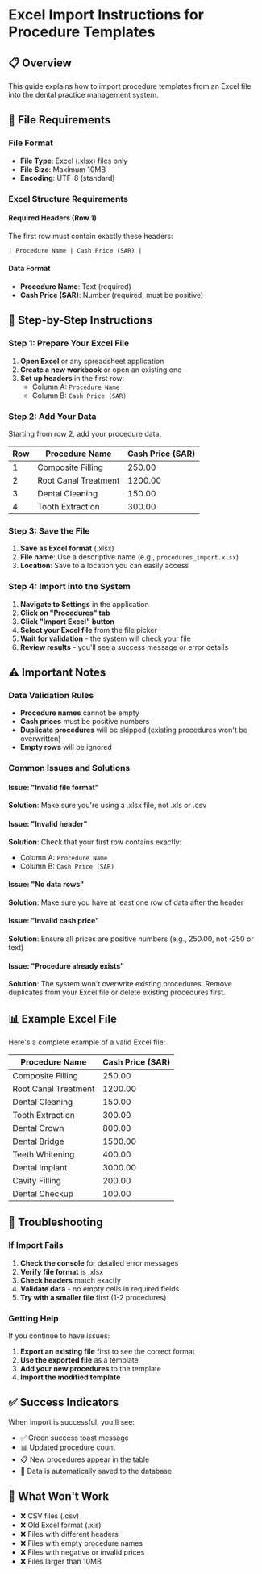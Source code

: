 # Excel Import Instructions for Procedure Templates

## 📋 Overview
This guide explains how to import procedure templates from an Excel file into the dental practice management system.

## 📁 File Requirements

### File Format
- **File Type**: Excel (.xlsx) files only
- **File Size**: Maximum 10MB
- **Encoding**: UTF-8 (standard)

### Excel Structure Requirements

#### Required Headers (Row 1)
The first row must contain exactly these headers:
```
| Procedure Name | Cash Price (SAR) |
```

#### Data Format
- **Procedure Name**: Text (required)
- **Cash Price (SAR)**: Number (required, must be positive)

## 📝 Step-by-Step Instructions

### Step 1: Prepare Your Excel File

1. **Open Excel** or any spreadsheet application
2. **Create a new workbook** or open an existing one
3. **Set up headers** in the first row:
   - Column A: `Procedure Name`
   - Column B: `Cash Price (SAR)`

### Step 2: Add Your Data

Starting from row 2, add your procedure data:

| Row | Procedure Name | Cash Price (SAR) |
|-----|----------------|------------------|
| 1   | Composite Filling | 250.00 |
| 2   | Root Canal Treatment | 1200.00 |
| 3   | Dental Cleaning | 150.00 |
| 4   | Tooth Extraction | 300.00 |

### Step 3: Save the File

1. **Save as Excel format** (.xlsx)
2. **File name**: Use a descriptive name (e.g., `procedures_import.xlsx`)
3. **Location**: Save to a location you can easily access

### Step 4: Import into the System

1. **Navigate to Settings** in the application
2. **Click on "Procedures" tab**
3. **Click "Import Excel" button**
4. **Select your Excel file** from the file picker
5. **Wait for validation** - the system will check your file
6. **Review results** - you'll see a success message or error details

## ⚠️ Important Notes

### Data Validation Rules
- **Procedure names** cannot be empty
- **Cash prices** must be positive numbers
- **Duplicate procedures** will be skipped (existing procedures won't be overwritten)
- **Empty rows** will be ignored

### Common Issues and Solutions

#### Issue: "Invalid file format"
**Solution**: Make sure you're using a .xlsx file, not .xls or .csv

#### Issue: "Invalid header"
**Solution**: Check that your first row contains exactly:
- Column A: `Procedure Name`
- Column B: `Cash Price (SAR)`

#### Issue: "No data rows"
**Solution**: Make sure you have at least one row of data after the header

#### Issue: "Invalid cash price"
**Solution**: Ensure all prices are positive numbers (e.g., 250.00, not -250 or text)

#### Issue: "Procedure already exists"
**Solution**: The system won't overwrite existing procedures. Remove duplicates from your Excel file or delete existing procedures first.

## 📊 Example Excel File

Here's a complete example of a valid Excel file:

| Procedure Name | Cash Price (SAR) |
|----------------|------------------|
| Composite Filling | 250.00 |
| Root Canal Treatment | 1200.00 |
| Dental Cleaning | 150.00 |
| Tooth Extraction | 300.00 |
| Dental Crown | 800.00 |
| Dental Bridge | 1500.00 |
| Teeth Whitening | 400.00 |
| Dental Implant | 3000.00 |
| Cavity Filling | 200.00 |
| Dental Checkup | 100.00 |

## 🔧 Troubleshooting

### If Import Fails
1. **Check the console** for detailed error messages
2. **Verify file format** is .xlsx
3. **Check headers** match exactly
4. **Validate data** - no empty cells in required fields
5. **Try with a smaller file** first (1-2 procedures)

### Getting Help
If you continue to have issues:
1. **Export an existing file** first to see the correct format
2. **Use the exported file** as a template
3. **Add your new procedures** to the template
4. **Import the modified template**

## ✅ Success Indicators

When import is successful, you'll see:
- ✅ Green success toast message
- 📊 Updated procedure count
- 📋 New procedures appear in the table
- 💾 Data is automatically saved to the database

## 🚫 What Won't Work

- ❌ CSV files (.csv)
- ❌ Old Excel format (.xls)
- ❌ Files with different headers
- ❌ Files with empty procedure names
- ❌ Files with negative or invalid prices
- ❌ Files larger than 10MB 